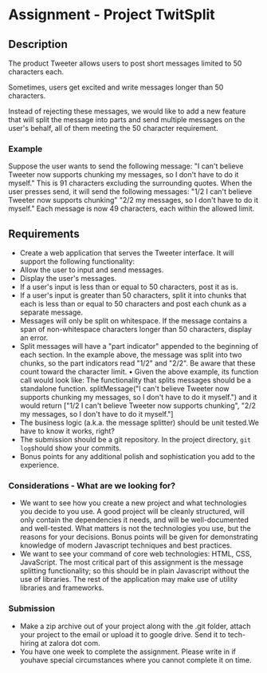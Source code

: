 # Assignment - Project TwitSplit 

## Description

The product Tweeter allows users to post short messages limited to 50 characters each.

Sometimes, users get excited and write messages longer than 50 characters.

Instead of rejecting these messages, we would like to add a new feature that will split the message into parts and send multiple messages on the user's behalf,
all of them meeting the 50 character requirement.

### Example

Suppose the user wants to send the following message:
"I can't believe Tweeter now supports chunking my messages, so I don't have to do it myself."
This is 91 characters excluding the surrounding quotes. When the user presses send, it will send the following messages:
"1/2 I can't believe Tweeter now supports chunking" "2/2 my messages, so I don't have to do it myself."
Each message is now 49 characters, each within the allowed limit.

## Requirements

- Create a web application that serves the Tweeter interface. It will support the following functionality:
- Allow the user to input and send messages.
- Display the user's messages.
- If a user's input is less than or equal to 50 characters, post it as is.
- If a user's input is greater than 50 characters, split it into chunks that each is less than or equal to 50 characters and post each chunk as a separate message.
- Messages will only be split on whitespace. If the message contains a span of non-whitespace characters longer than 50 characters, display an error.
- Split messages will have a "part indicator" appended to the beginning of each section. In the example above, the message was split into two chunks, so the part indicators read "1/2" and "2/2". Be aware that these count toward the character limit.
•
Given the above example, its function call would look like:
The functionality that splits messages should be a standalone function.
splitMessage("I can't believe Tweeter now supports chunking my messages, so I don't have to do it myself.")
and it would return
["1/2 I can't believe Tweeter now supports chunking", "2/2 my messages, so I don't have to do it myself."]
- The business logic (a.k.a. the message splitter) should be unit tested.We have to know it works, right?
- The submission should be a git repository. In the project directory, `git log`should show your commits.
- Bonus points for any additional polish and sophistication you add to the experience.

### Considerations - What are we looking for?

- We want to see how you create a new project and what technologies you decide to you use. A good project will be cleanly structured, will only contain the dependencies it needs, and will be well-documented and well-tested. What matters is not the technologies you use, but the reasons for your decisions. Bonus
points will be given for demonstrating knowledge of modern Javascript techniques and best practices.
- We want to see your command of core web technologies: HTML, CSS, JavaScript. The most critical part of this assignment is the message splitting functionality; so this should be in plain Javascript without the use of libraries. The rest of the application may make use of utility libraries and frameworks.

### Submission

- Make a zip archive out of your project along with the .git folder, attach your project to the email or upload it to google drive. Send it to tech-hiring at zalora dot com.
- You have one week to complete the assignment. Please write in if youhave special circumstances where you cannot complete it on time.